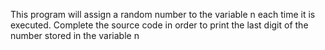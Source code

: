 This program will assign a random number to the variable n each time it is executed. Complete the source code in order to print the last digit of the number stored in the variable n
